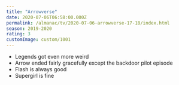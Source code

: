 ```yaml
---
title: "Arrowverse"
date: 2020-07-06T06:58:00.000Z
permalink: /almanac/tv/2020-07-06-arrowverse-17-18/index.html
season: 2019-2020
rating: 3
customImage: custom/1001
---
```


- Legends got even more weird
- Arrow ended fairly gracefully except the backdoor pilot episode
- Flash is always good
- Supergirl is fine